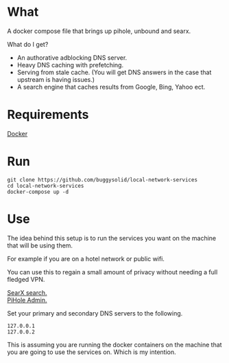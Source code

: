 # What

A docker compose file that brings up pihole, unbound and searx.

What do I get?

- An authorative adblocking DNS server.
- Heavy DNS caching with prefetching.
- Serving from stale cache. (You will get DNS answers in the case that upstream is having issues.)
- A search engine that caches results from Google, Bing, Yahoo ect.

# Requirements

[Docker](https://docs.docker.com/engine/install/) 

# Run

```
git clone https://github.com/buggysolid/local-network-services
cd local-network-services
docker-compose up -d
```

# Use

The idea behind this setup is to run the services you want on the machine that will be using them.  

For example if you are on a hotel network or public wifi.  

You can use this to regain a small amount of privacy without needing a full fledged VPN.  

[SearX search.](http://127.0.0.1)  
[PiHole Admin.](http://127.0.0.1:8080)   

Set your primary and secondary DNS servers to the following.

```
127.0.0.1
127.0.0.2
```

This is assuming you are running the docker containers on the machine that you are going to use the services on. Which is my intention.
